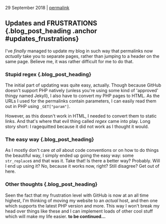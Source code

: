 <p class="date">29 September 2018 | <a href="<!-- PERMALINK -->" title="<!-- PERMALINKTITLE -->">permalink</a></p>

## Updates and FRUSTRATIONS {.blog_post_heading .anchor #updates_frustrations}

I've _finally_ managed to update my blog in such way that permalinks now _actually_
take you to separate pages, rather than jumping to a header on the same page.
Believe me, it was rather difficult for me to do that.

### Stupid regex {.blog_post_heading}

The initial part of updating was quite easy, actually. Though because GitHub doesn't
support PHP natively (unless you're using some kind of 'approved' thingy named
Jekyll), I also have to convert my PHP pages to HTML. As the URLs I used for the
permalinks contain parameters, I can easily read them out in PHP using `_GET["param"]`.

However, as this doesn't work in HTML, I needed to convert them to static links.
And that's where that evil thing called _regex_ came into play. Long story short:
I ragequitted because it did not work as I thought it would.

### The easy way {.blog_post_heading}

As I mostly don't care _at all_ about code conventions or on how to do things the
beautiful way, I simply ended up going the easy way: some `str_replace`s and that
was it. Take that! Is there a better way? Probably. Will I end up using it? No,
because it works now, right? Still disagree? Get out of here.

### Other thoughts {.blog_post_heading}

Seen the fact that my frustration level with GitHub is now at an all time highest,
I'm thinking of moving my website to an _actual_ host, and then one which supports
the latest PHP version and more. This way I won't break my head over things like
these and I can implement loads of other cool stuff which will make my life easier.
**to be continued...**